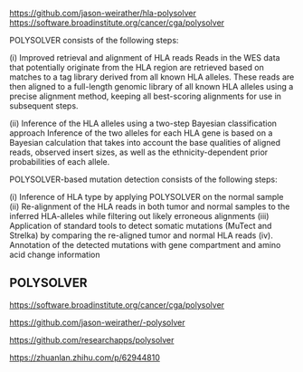 https://github.com/jason-weirather/hla-polysolver
https://software.broadinstitute.org/cancer/cga/polysolver

POLYSOLVER consists of the following steps:

(i) Improved retrieval and alignment of HLA reads Reads in the WES data that potentially originate from the HLA region are retrieved based on matches to a tag library derived from all known HLA alleles. These reads are then aligned to a full-length genomic library of all known HLA alleles using a precise alignment method, keeping all best-scoring alignments for use in subsequent steps.

(ii) Inference of the HLA alleles using a two-step Bayesian classification approach Inference of the two alleles for each HLA gene is based on a Bayesian calculation that takes into account the base qualities of aligned reads, observed insert sizes, as well as the ethnicity-dependent prior probabilities of each allele.


POLYSOLVER-based mutation detection consists of the following steps:

(i) Inference of HLA type by applying POLYSOLVER on the normal sample
(ii) Re-alignment of the HLA reads in both tumor and normal samples to the inferred HLA-alleles while filtering out likely erroneous alignments
(iii) Application of standard tools to detect somatic mutations (MuTect and Strelka) by comparing the re-aligned tumor and normal HLA reads
(iv). Annotation of the detected mutations with gene compartment and amino acid change information

## POLYSOLVER
https://software.broadinstitute.org/cancer/cga/polysolver

https://github.com/jason-weirather/-polysolver

https://github.com/researchapps/polysolver

https://zhuanlan.zhihu.com/p/62944810